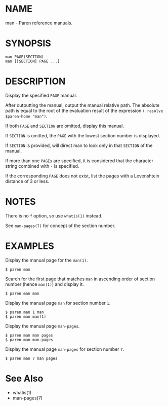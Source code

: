 # NAME
man - Paren reference manuals.

# SYNOPSIS

    man PAGE(SECTION)
    man [[SECTION] PAGE ...]

# DESCRIPTION
Display the specified `PAGE` manual.

After outputting the manual, output the manual relative path. The absolute path is equal to the root of the evaluation result of the expression `(.resolve $paren-home "man")`.

If both `PAGE` and `SECTION` are omitted, display this manual.

If `SECTION` is omitted, the `PAGE` with the lowest section number is displayed.

If `SECTION` is provided, will direct man to look only in that `SECTION` of the manual.

If more than one `PAGEs` are specified, it is considered that the character string combined with `-` is specified.

If the corresponding `PAGE` does not exist, list the pages with a Levenshtein distance of 3 or less.

# NOTES
There is no `f` option, so use `whatis(1)` instead.

See `man-pages(7)` for concept of the section number.

# EXAMPLES
Display the manual page for the `man(1)`.

    $ paren man

Search for the first page that matches `man` in ascending order of section number (hence `man(1)`) and display it.

    $ paren man man

Display the manual page `man` for section number `1`.

    $ paren man 1 man
    $ paren man man(1)

Display the manual page `man-pages`.

    $ paren man man pages
    $ paren man man-pages

Display the manual page `man-pages` for section number `7`.

    $ paren man 7 man pages

# See Also
- whatis(1)
- man-pages(7)
